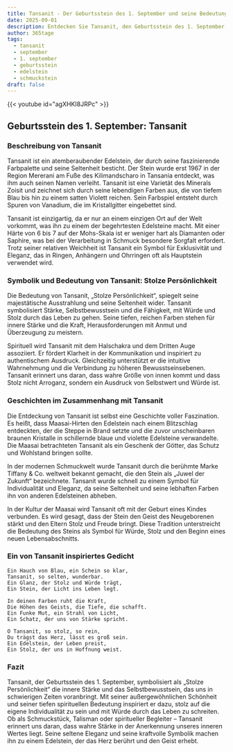 ```yaml
---
title: Tansanit - Der Geburtsstein des 1. September und seine Bedeutung
date: 2025-09-01
description: Entdecken Sie Tansanit, den Geburtsstein des 1. September, der Stolze Persönlichkeit symbolisiert. Seine Symbolik und Geschichte werden Sie inspirieren.
author: 365tage
tags:
  - tansanit
  - september
  - 1. september
  - geburtsstein
  - edelstein
  - schmuckstein
draft: false
---
```


{{< youtube id="agXHKI8JRPc" >}}

## Geburtsstein des 1. September: Tansanit

### Beschreibung von Tansanit

Tansanit ist ein atemberaubender Edelstein, der durch seine faszinierende Farbpalette und seine Seltenheit besticht. Der Stein wurde erst 1967 in der Region Mererani am Fuße des Kilimandscharo in Tansania entdeckt, was ihm auch seinen Namen verleiht. Tansanit ist eine Varietät des Minerals Zoisit und zeichnet sich durch seine lebendigen Farben aus, die von tiefem Blau bis hin zu einem satten Violett reichen. Sein Farbspiel entsteht durch Spuren von Vanadium, die im Kristallgitter eingebettet sind.

Tansanit ist einzigartig, da er nur an einem einzigen Ort auf der Welt vorkommt, was ihn zu einem der begehrtesten Edelsteine macht. Mit einer Härte von 6 bis 7 auf der Mohs-Skala ist er weniger hart als Diamanten oder Saphire, was bei der Verarbeitung in Schmuck besondere Sorgfalt erfordert. Trotz seiner relativen Weichheit ist Tansanit ein Symbol für Exklusivität und Eleganz, das in Ringen, Anhängern und Ohrringen oft als Hauptstein verwendet wird.

### Symbolik und Bedeutung von Tansanit: Stolze Persönlichkeit

Die Bedeutung von Tansanit, „Stolze Persönlichkeit“, spiegelt seine majestätische Ausstrahlung und seine Seltenheit wider. Tansanit symbolisiert Stärke, Selbstbewusstsein und die Fähigkeit, mit Würde und Stolz durch das Leben zu gehen. Seine tiefen, reichen Farben stehen für innere Stärke und die Kraft, Herausforderungen mit Anmut und Überzeugung zu meistern.

Spirituell wird Tansanit mit dem Halschakra und dem Dritten Auge assoziiert. Er fördert Klarheit in der Kommunikation und inspiriert zu authentischem Ausdruck. Gleichzeitig unterstützt er die intuitive Wahrnehmung und die Verbindung zu höheren Bewusstseinsebenen. Tansanit erinnert uns daran, dass wahre Größe von innen kommt und dass Stolz nicht Arroganz, sondern ein Ausdruck von Selbstwert und Würde ist.

### Geschichten im Zusammenhang mit Tansanit

Die Entdeckung von Tansanit ist selbst eine Geschichte voller Faszination. Es heißt, dass Maasai-Hirten den Edelstein nach einem Blitzschlag entdeckten, der die Steppe in Brand setzte und die zuvor unscheinbaren braunen Kristalle in schillernde blaue und violette Edelsteine verwandelte. Die Maasai betrachteten Tansanit als ein Geschenk der Götter, das Schutz und Wohlstand bringen sollte.

In der modernen Schmuckwelt wurde Tansanit durch die berühmte Marke Tiffany & Co. weltweit bekannt gemacht, die den Stein als „Juwel der Zukunft“ bezeichnete. Tansanit wurde schnell zu einem Symbol für Individualität und Eleganz, da seine Seltenheit und seine lebhaften Farben ihn von anderen Edelsteinen abheben.

In der Kultur der Maasai wird Tansanit oft mit der Geburt eines Kindes verbunden. Es wird gesagt, dass der Stein den Geist des Neugeborenen stärkt und den Eltern Stolz und Freude bringt. Diese Tradition unterstreicht die Bedeutung des Steins als Symbol für Würde, Stolz und den Beginn eines neuen Lebensabschnitts.

### Ein von Tansanit inspiriertes Gedicht

```
Ein Hauch von Blau, ein Schein so klar,  
Tansanit, so selten, wunderbar.  
Ein Glanz, der Stolz und Würde trägt,  
Ein Stein, der Licht ins Leben legt.  

In deinen Farben ruht die Kraft,  
Die Höhen des Geists, die Tiefe, die schafft.  
Ein Funke Mut, ein Strahl von Licht,  
Ein Schatz, der uns von Stärke spricht.  

O Tansanit, so stolz, so rein,  
Du trägst das Herz, lässt es groß sein.  
Ein Edelstein, der Leben preist,  
Ein Stolz, der uns in Hoffnung weist.  
```

### Fazit

Tansanit, der Geburtsstein des 1. September, symbolisiert als „Stolze Persönlichkeit“ die innere Stärke und das Selbstbewusstsein, das uns in schwierigen Zeiten voranbringt. Mit seiner außergewöhnlichen Schönheit und seiner tiefen spirituellen Bedeutung inspiriert er dazu, stolz auf die eigene Individualität zu sein und mit Würde durch das Leben zu schreiten. Ob als Schmuckstück, Talisman oder spiritueller Begleiter – Tansanit erinnert uns daran, dass wahre Stärke in der Anerkennung unseres inneren Wertes liegt. Seine seltene Eleganz und seine kraftvolle Symbolik machen ihn zu einem Edelstein, der das Herz berührt und den Geist erhebt.